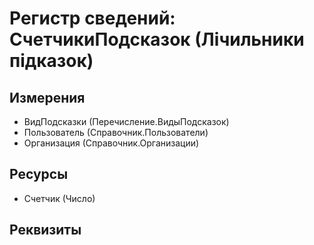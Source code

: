 ﻿# Регистр сведений: СчетчикиПодсказок (Лічильники підказок)

## Измерения

- ВидПодсказки (Перечисление.ВидыПодсказок)
- Пользователь (Справочник.Пользователи)
- Организация (Справочник.Организации)

## Ресурсы

- Счетчик (Число)

## Реквизиты


